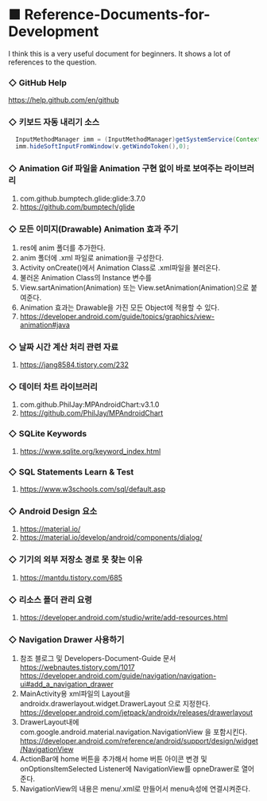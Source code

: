 # ■ Reference-Documents-for-Development
I think this is a very useful document for beginners. It shows a lot of references to the question.

### ◇ GitHub Help 
   https://help.github.com/en/github
    
### ◇ 키보드 자동 내리기 소스
```java
  InputMethodManager imm = (InputMethodManager)getSystemService(Context.INPUT_METHOD_SERVICE);
  imm.hideSoftInputFromWindow(v.getWindoToken(),0);
```
### ◇ Animation Gif 파일을 Animation 구현 없이 바로 보여주는 라이브러리
  1. com.github.bumptech.glide:glide:3.7.0
  2. https://github.com/bumptech/glide

### ◇ 모든 이미지(Drawable) Animation 효과 주기
  1. res에  anim 폴더를 추가한다.
  2. anim 폴더에  .xml 파일로 animation을 구성한다.
  3. Activity onCreate()에서 Animation Class로 .xml파일을 불러온다.
  4. 불러온 Animation Class의 Instance 변수를
  5. View.sartAnimation(Animation) 또는 View.setAnimation(Animation)으로 붙여준다.
  6. Animation 효과는 Drawable을 가진 모든 Object에 적용할 수 있다.
  7. https://developer.android.com/guide/topics/graphics/view-animation#java

### ◇ 날짜 시간 계산 처리 관련 자료
  1. https://jang8584.tistory.com/232

### ◇ 데이터 차트 라이브러리
  1. com.github.PhilJay:MPAndroidChart:v3.1.0
  2. https://github.com/PhilJay/MPAndroidChart

### ◇ SQLite Keywords
  1. https://www.sqlite.org/keyword_index.html

### ◇ SQL Statements Learn & Test
  1. https://www.w3schools.com/sql/default.asp

### ◇ Android Design 요소
  1. https://material.io/
  2. https://material.io/develop/android/components/dialog/

### ◇ 기기의 외부 저장소 경로 못 찾는 이유
  1. https://mantdu.tistory.com/685

### ◇ 리소스 폴더 관리 요령
  1. https://developer.android.com/studio/write/add-resources.html
  
### ◇ Navigation Drawer 사용하기
  1. 참조 블로그 및 Developers-Document-Guide 문서
     https://webnautes.tistory.com/1017
     https://developer.android.com/guide/navigation/navigation-ui#add_a_navigation_drawer
  2. MainActivity용 xml파일의 Layout을 androidx.drawerlayout.widget.DrawerLayout 으로 지정한다.
     https://developer.android.com/jetpack/androidx/releases/drawerlayout
  3. DrawerLayout내에 com.google.android.material.navigation.NavigationView 을 포함시킨다.
     https://developer.android.com/reference/android/support/design/widget/NavigationView
  4. ActionBar에 home 버튼을 추가해서 home 버튼 아이콘 변경 및  onOptionsItemSelected Listener에 NavigationView를 opneDrawer로 열어준다.
  5. NavigationView의 내용은 menu/.xml로 만들어서 menu속성에 연결시켜준다.
